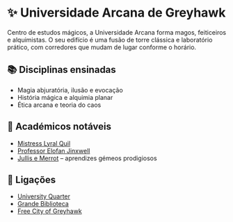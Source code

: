 # ✨ Universidade Arcana de Greyhawk

Centro de estudos mágicos, a Universidade Arcana forma magos, feiticeiros e alquimistas. O seu edifício é uma fusão de torre clássica e laboratório prático, com corredores que mudam de lugar conforme o horário.

## 📚 Disciplinas ensinadas

- Magia abjuratória, ilusão e evocação
- História mágica e alquimia planar
- Ética arcana e teoria do caos

## 👥 Académicos notáveis

- [Mistress Lyral Quil]()
- [Professor Elofan Jinxwell]()
- [Jullis e Merrot]() – aprendizes gémeos prodigiosos

## 📎 Ligações

- [University Quarter]()
- [Grande Biblioteca]()
- [Free City of Greyhawk]()
